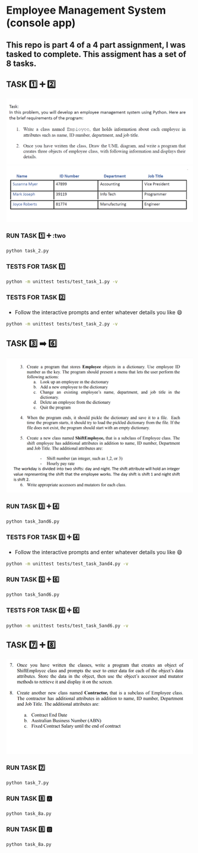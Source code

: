 # Employee Management System (console app)

## This repo is part 4 of a 4 part assignment, I was tasked to complete. This assigment has a set of 8 tasks.

## TASK 1️⃣ ➕ :two: 

![task 1 and 2 (instructions)](/screenshots/ems-assignment-task1and2-instructions.png)
![task 1 and 2 (sample employee objects)](/screenshots/ems-assignment-task1and2-sample-employees.png)

### RUN TASK 1️⃣ ➕ :two

```bash
python task_2.py
```

### TESTS FOR TASK :one:

```bash
python -m unittest tests/test_task_1.py -v
```

### TESTS FOR TASK :two:

* Follow the interactive prompts and enter whatever details you like :smile: 

```bash
python -m unittest tests/test_task_2.py -v
```

## TASK :three: :arrow_right: :six: 

![task 3 and 6](/screenshots/ems-assignment-task3to6.png)

### RUN TASK :three: ➕ :four:

```bash
python task_3and6.py
```

### TESTS FOR TASK :three: ➕ :four:

* Follow the interactive prompts and enter whatever details you like :smile: 

```bash
python -m unittest tests/test_task_3and4.py -v
```

### RUN TASK :five: ➕ :six:

```bash
python task_5and6.py
```

### TESTS FOR TASK :five: ➕ :six:

```bash
python -m unittest tests/test_task_5and6.py -v
```

## TASK :seven: ➕ :eight: 

![task 7 and 8](/screenshots/ems-assignment-task7to8.png)

### RUN TASK :seven:

```bash
python task_7.py
```

### RUN TASK :eight: :a:

```bash
python task_8a.py
```

### RUN TASK :eight: :b:

```bash
python task_8a.py
```

